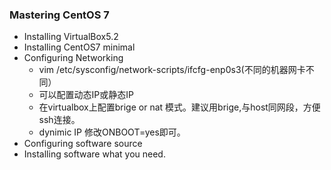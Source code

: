 ### Mastering CentOS 7
* Installing VirtualBox5.2
* Installing CentOS7 minimal
* Configuring Networking
    * vim /etc/sysconfig/network-scripts/ifcfg-enp0s3(不同的机器网卡不同）
    * 可以配置动态IP或静态IP
    * 在virtualbox上配置brige or nat 模式。建议用brige,与host同网段，方便ssh连接。
    * dynimic IP 修改ONBOOT=yes即可。
 * Configuring software source
 * Installing software what you need.
 
